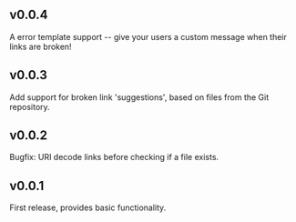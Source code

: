 ## v0.0.4

A error template support -- give your users a custom message when their links are broken!

## v0.0.3

Add support for broken link 'suggestions', based on files from the Git repository.

## v0.0.2

Bugfix: URI decode links before checking if a file exists.

## v0.0.1

First release, provides basic functionality.